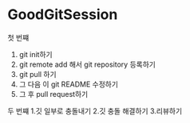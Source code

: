 # GoodGitSession
첫 번쨰
1. git init하기
2. git remote add 해서 git repository 등록하기
3. git pull 하기
4. 그 다음 이 git README 수정하기
5. 그 후 pull request하기


두 번쨰
1.깃 일부로 충돌내기
2.깃 충돌 해결하기
3.리뷰하기
